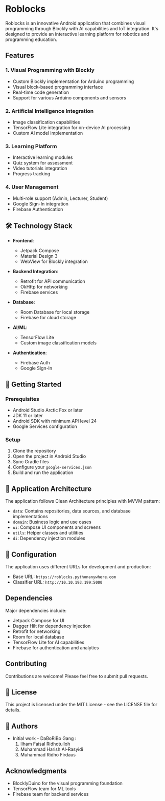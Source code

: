 # Roblocks

Roblocks is an innovative Android application that combines visual programming through Blockly with AI capabilities and IoT integration. It's designed to provide an interactive learning platform for robotics and programming education.

##  Features

### 1. Visual Programming with Blockly
- Custom Blockly implementation for Arduino programming
- Visual block-based programming interface
- Real-time code generation
- Support for various Arduino components and sensors

### 2. Artificial Intelligence Integration
- Image classification capabilities
- TensorFlow Lite integration for on-device AI processing
- Custom AI model implementation

### 3. Learning Platform
- Interactive learning modules
- Quiz system for assessment
- Video tutorials integration
- Progress tracking

### 4. User Management
- Multi-role support (Admin, Lecturer, Student)
- Google Sign-In integration
- Firebase Authentication

## 🛠 Technology Stack

- **Frontend**: 
  - Jetpack Compose
  - Material Design 3
  - WebView for Blockly integration

- **Backend Integration**:
  - Retrofit for API communication
  - OkHttp for networking
  - Firebase services

- **Database**:
  - Room Database for local storage
  - Firebase for cloud storage

- **AI/ML**:
  - TensorFlow Lite
  - Custom image classification models

- **Authentication**:
  - Firebase Auth
  - Google Sign-In

## 🚀 Getting Started

### Prerequisites
- Android Studio Arctic Fox or later
- JDK 11 or later
- Android SDK with minimum API level 24
- Google Services configuration

### Setup
1. Clone the repository
2. Open the project in Android Studio
3. Sync Gradle files
4. Configure your `google-services.json`
5. Build and run the application

## 📱 Application Architecture

The application follows Clean Architecture principles with MVVM pattern:
- `data`: Contains repositories, data sources, and database implementations
- `domain`: Business logic and use cases
- `ui`: Compose UI components and screens
- `utils`: Helper classes and utilities
- `di`: Dependency injection modules

## 🔧 Configuration

The application uses different URLs for development and production:
- Base URL: `https://roblocks.pythonanywhere.com`
- Classifier URL: `http://10.10.193.199:5000`

##  Dependencies

Major dependencies include:
- Jetpack Compose for UI
- Dagger Hilt for dependency injection
- Retrofit for networking
- Room for local database
- TensorFlow Lite for AI capabilities
- Firebase for authentication and analytics

##  Contributing

Contributions are welcome! Please feel free to submit pull requests.

## 📄 License

This project is licensed under the MIT License - see the LICENSE file for details.

## 👥 Authors

- Initial work - DaBoRiBo Gang :
    1. Ilham Faisal Ridhotulloh
    2. Muhammad Harish Al-Rasyidi
    3. Muhammad Ridho Firdaus

##  Acknowledgments

- BlocklyDuino for the visual programming foundation
- TensorFlow team for ML tools
- Firebase team for backend services
